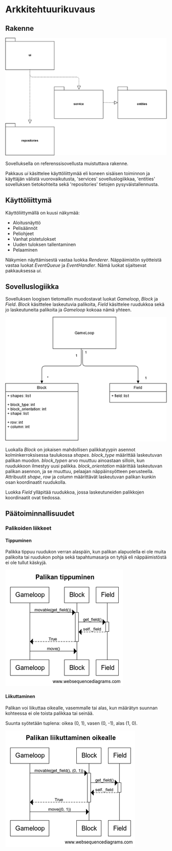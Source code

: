 # Arkkitehtuurikuvaus

## Rakenne

![Pakettikaavio](https://github.com/TanakaAkihiro/ot-harjoitustyo/blob/master/dokumentaatio/kuvat/Pakkauskaavio.png)

Sovelluksella on referenssisovellusta muistuttava rakenne.

Pakkaus *ui* käsittelee käyttöliittymää eli koneen sisäisen toiminnon ja käyttäjän välistä vuorovaikutusta, 'services' sovelluslogiikkaa, 'entities' sovelluksen tietokohteita sekä 'repositories' tietojen pysyväistallennusta.

## Käyttöliittymä
Käyttöliittymällä on kuusi näkymää:
* Aloitusnäyttö
* Pelisäännöt
* Peliohjeet
* Vanhat pistetulokset
* Uuden tuloksen tallentaminen
* Pelaaminen

Näkymien näyttämisestä vastaa luokka *Renderer*. Näppäimistön syötteistä vastaa luokat *EventQueue* ja *EventHandler*. Nämä luokat sijaitsevat pakkauksessa *ui*.

## Sovelluslogiikka
Sovelluksen loogisen tietomallin muodostavat luokat *Gameloop*, *Block* ja *Field*. *Block* käsittelee laskeutuvia palikoita, *Field* käsittelee ruudukkoa sekä jo laskeutuneita palikoita ja *Gameloop* kokoaa nämä yhteen.

![Luokkakaavio_sovelluslogiikka](https://github.com/TanakaAkihiro/ot-harjoitustyo/blob/master/dokumentaatio/kuvat/Sovelluslogiikka_Luokkakaavio.png)

Luokalla *Block* on jokaisen mahdollisen palikkatyypin asennot kolminkerroksisessa taulukossa *shapes*. *block_type* määrittää laskeutuvan palikan muodon. 
*block_typen* arvo muuttuu ainoastaan silloin, kun ruudukkoon ilmestyy uusi palikka. *block_orientation* määrittää laskeutuvan palikan asennon, ja se muuttuu, 
pelaajan näppäinsyötteen perusteella. Attribuutit *shape*, *row* ja *column* määrittävät laskeutuvan palikan kunkin osan koordinaatit ruudukolla.

Luokka *Field* ylläpitää ruudukkoa, jossa laskeutuneiden palikkojen koordinaatit ovat tiedossa.

## Päätoiminnallisuudet

### Palikoiden liikkeet

#### Tippuminen
Palikka tippuu ruudukon verran alaspäin, kun palikan alapuolella ei ole muita palikoita tai ruudukon pohja sekä tapahtumasarja on tyhjä eli näppäimistöstä ei ole tullut käskyjä.

![Sekvenssikaavio_palikan_tippuminen](https://github.com/TanakaAkihiro/ot-harjoitustyo/blob/master/dokumentaatio/kuvat/Palikan%20tippuminen.png)

#### Liikuttaminen
Palikan voi liikuttaa oikealle, vasemmalle tai alas, kun määrätyn suunnan kohteessa ei ole toista palikkaa tai seinää.

Suunta syötetään tuplena: oikea (0, 1), vasen (0, -1), alas (1, 0).

![Palikan_liikuttaminen_oikealle](https://github.com/TanakaAkihiro/ot-harjoitustyo/blob/master/dokumentaatio/kuvat/Palikan%20liikuttaminen%20oikealle.png)
